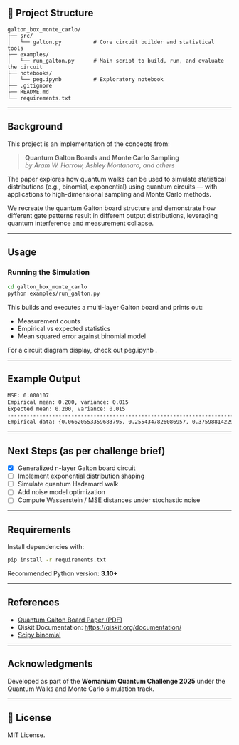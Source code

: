 ## 📁 Project Structure

```
galton_box_monte_carlo/
├── src/
│   └── galton.py          # Core circuit builder and statistical tools
├── examples/
│   └── run_galton.py      # Main script to build, run, and evaluate the circuit
├── notebooks/
│   └── peg.ipynb          # Exploratory notebook
├── .gitignore
├── README.md
└── requirements.txt
```

---

## Background

This project is an implementation of the concepts from:

> **Quantum Galton Boards and Monte Carlo Sampling**  
> *by Aram W. Harrow, Ashley Montanaro, and others*

The paper explores how quantum walks can be used to simulate statistical distributions (e.g., binomial, exponential) using quantum circuits — with applications to high-dimensional sampling and Monte Carlo methods.

We recreate the quantum Galton board structure and demonstrate how different gate patterns result in different output distributions, leveraging quantum interference and measurement collapse.

---

## Usage

### Running the Simulation

```bash
cd galton_box_monte_carlo
python examples/run_galton.py
```

This builds and executes a multi-layer Galton board and prints out:

- Measurement counts
- Empirical vs expected statistics
- Mean squared error against binomial model

For a circuit diagram display, check out peg.ipynb . 

---

## Example Output

```bash
MSE: 0.000107
Empirical mean: 0.200, variance: 0.015
Expected mean: 0.200, variance: 0.015
---------------------------------------------------------------------------------
Empirical data: {0.06620553359683795, 0.2554347826086957, 0.3759881422924901, 0.2425889328063241, 0.059782608695652176]
```

---

## Next Steps (as per challenge brief)

- [x] Generalized n-layer Galton board circuit
- [ ] Implement exponential distribution shaping
- [ ] Simulate quantum Hadamard walk
- [ ] Add noise model optimization
- [ ] Compute Wasserstein / MSE distances under stochastic noise

---

## Requirements

Install dependencies with:

```bash
pip install -r requirements.txt
```

Recommended Python version: **3.10+**

---

## References

- [Quantum Galton Board Paper (PDF)](https://arxiv.org/pdf/2202.01735)
- Qiskit Documentation: https://qiskit.org/documentation/
- [Scipy binomial](https://docs.scipy.org/doc/scipy/reference/generated/scipy.stats.binom.html)

---

## Acknowledgments

Developed as part of the **Womanium Quantum Challenge 2025** under the Quantum Walks and Monte Carlo simulation track.

---

## 🔗 License

MIT License.
